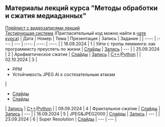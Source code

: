 ## Материалы лекций курса "Методы обработки и сжатия медиаданных"

[Плейлист с видеозаписями лекций](https://www.youtube.com/playlist?list=PLhe7c-LCgl4IgY0a3RPwCt-YwL-dPxLvb)
\
[Тестирующая система](https://fall.cv-gml.ru) (Пригласительный код можно найти в [чате курса](https://t.me/vgcourse2024))
| Дата | Номер | Тема | Презентация | Запись | Задание |
| :---: | :---: | --- | :---: | :---: | :---: |
| 18.09.2024 | 1 | Уйти с тропы лемминга: как программисту преуспеть по жизни | [Слайды](https://github.com/Video-Group-Courses/autumn-bachelor-course/blob/2024-2025/01-lecture/%D0%A3%D0%B9%D1%82%D0%B8%20%D1%81%20%D1%82%D1%80%D0%BE%D0%BF%D1%8B%20%D0%BB%D0%B5%D0%BC%D0%BC%D0%B8%D0%BD%D0%B3%D0%B0.%20%D0%9A%D0%B0%D0%BA%20%D0%BF%D1%80%D0%BE%D0%B3%D1%80%D0%B0%D0%BC%D0%BC%D0%B8%D1%81%D1%82%D1%83%20%D0%BF%D1%80%D0%B5%D1%83%D1%81%D0%BF%D0%B5%D1%82%D1%8C%20%D0%BF%D0%BE%20%D0%B6%D0%B8%D0%B7%D0%BD%D0%B8.pptx) | [Запись](https://www.youtube.com/watch?v=iCqhN6FnuQQ&t=1s&pp=ygUY0LXQttC40Log0LIg0LzQsNGC0LDQvdC1) | --- |
| 25.09.2024 | 2 | Арифметическое сжатие | [Слайды](https://github.com/Video-Group-Courses/autumn-bachelor-course/blob/2024-2025/02-lecture/%D0%90%D1%80%D0%B8%D1%84%D0%BC%D0%B5%D1%82%D0%B8%D1%87%D0%B5%D1%81%D0%BA%D0%BE%D0%B5%20%D1%81%D0%B6%D0%B0%D1%82%D0%B8%D0%B5.pptx) | [Запись](https://www.youtube.com/watch?v=Cmoc3pTGNJ0&list=PLhe7c-LCgl4IgY0a3RPwCt-YwL-dPxLvb&index=3) | [C++](https://fall.cv-gml.ru/course/53/task/2)/[Python](https://fall.cv-gml.ru/course/53/task/3) |
| 02.10.2024 | 3 | <ul><li>PPM</li><li>Устойчивость JPEG AI к состязательным атакам</li></uL> | <ul><li>[Слайды](https://github.com/Video-Group-Courses/autumn-bachelor-course/blob/2024-2025/03-lecture/%D0%90%D1%80%D0%B8%D1%84%D0%BC%D0%B5%D1%82%D0%B8%D1%87%D0%B5%D1%81%D0%BA%D0%BE%D0%B5%20%D1%81%D0%B6%D0%B0%D1%82%D0%B8%D0%B5%20PPM.pptx)</li><li>[Слайды](https://github.com/Video-Group-Courses/autumn-bachelor-course/blob/2024-2025/03-lecture/%D0%9D%D0%BE%D0%B2%D1%8B%D0%B5%20%D1%81%D1%82%D0%B0%D0%BD%D0%B4%D0%B0%D1%80%D1%82%D1%8B%20%D1%81%D0%B6%D0%B0%D1%82%D0%B8%D1%8F%20%D0%B8%20%D1%83%D1%81%D1%82%D0%BE%D0%B9%D1%87%D0%B8%D0%B2%D0%BE%D1%81%D1%82%D1%8C%20JPEG%20AI%20%D0%BA%20%D1%81%D0%BE%D1%81%D1%82%D1%8F%D0%B7%D0%B0%D1%82%D0%B5%D0%BB%D1%8C%D0%BD%D1%8B%D0%BC%20%D0%B0%D1%82%D0%B0%D0%BA%D0%B0%D0%BC.pdf)</li></uL> | [Запись](https://www.youtube.com/watch?v=opWaipr6uNE&list=PLhe7c-LCgl4IgY0a3RPwCt-YwL-dPxLvb&index=2) | [C++](https://fall.cv-gml.ru/course/53/task/4)/[Python](https://fall.cv-gml.ru/course/53/task/5) |
| 09.09.2024 | 4 | Фрактальное сжатие | [Слайды](https://github.com/Video-Group-Courses/autumn-bachelor-course/tree/2024-2025/04-lecture) | [Запись](https://www.youtube.com/watch?v=9awNYpCAg84&list=PLhe7c-LCgl4IgY0a3RPwCt-YwL-dPxLvb&index=1) | --- |
| 16.09.2024 | 5 | JPEG&JPEG2000 | [Слайды](https://github.com/Video-Group-Courses/autumn-bachelor-course/tree/2024-2025/05-lecture) | [Запись](https://www.youtube.com/watch?v=rIC3IvpJTd4&list=PLhe7c-LCgl4IgY0a3RPwCt-YwL-dPxLvb&index=1) | --- |
| 23.09.2024 | 6 | Super Resolution | [Слайды](https://github.com/Video-Group-Courses/autumn-bachelor-course/tree/2024-2025/06-lecture) | --- | --- |
